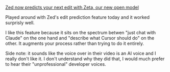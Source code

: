 [Zed now predicts your next edit with Zeta, our new open model](https://zed.dev/blog/edit-prediction)

Played around with Zed's edit prediction feature today and it worked surprisly well.

I like this feature because it sits on the spectrum betwen "just chat with Claude" on the one hand and "describe what Cursor should do" on the other. It augments your process rather than trying to do it entirely.

Side note: it sounds like the voice over in their video is an AI voice and I really don't like it. I don't understand why they did that, I would much prefer to hear their "unprofessional" developer voices.
